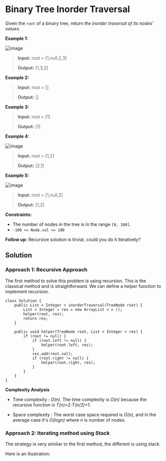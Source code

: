 # Binary Tree Inorder Traversal

Given the ```root``` of a binary tree, return *the inorder traversal of its nodes' values*.

**Example 1:**

![image](https://user-images.githubusercontent.com/19383145/124207065-a90a7200-dab2-11eb-9701-d0184f6c0bb4.png)
> **Input:** root = [1,null,2,3]
> 
> **Output:** [1,3,2]

**Example 2:**
> **Input:** root = []
> 
> **Output:** []

**Example 3:**
> **Input:** root = [1]
> 
> **Output:** [1]

**Example 4:**

![image](https://user-images.githubusercontent.com/19383145/124207181-f25ac180-dab2-11eb-8dd2-14a577e6ea3e.png)
> **Input:** root = [1,2]
> 
> **Output:** [2,1]

**Example 5:**

![image](https://user-images.githubusercontent.com/19383145/124207271-22a26000-dab3-11eb-9307-625c7235a2cf.png)
> **Input:** root = [1,null,2]
> 
> **Output:** [1,2]

**Constraints:**
- The number of nodes in the tree is in the range ```[0, 100]```.
- ```-100 <= Node.val <= 100```

**Follow up:** Recursive solution is trivial, could you do it iteratively?

## Solution

### Approach 1: Recursive Approach

The first method to solve this problem is using recursion. This is the classical method and is straightforward. We can define a helper function to implement recursion.

```
class Solution {
    public List < Integer > inorderTraversal(TreeNode root) {
        List < Integer > res = new ArrayList < > ();
        helper(root, res);
        return res;
    }

    public void helper(TreeNode root, List < Integer > res) {
        if (root != null) {
            if (root.left != null) {
                helper(root.left, res);
            }
            res.add(root.val);
            if (root.right != null) {
                helper(root.right, res);
            }
        }
    }
}
```

**Complexity Analysis**

- Time complexity : *O(n)*. The time complexity is *O(n)* because the recursive function is *T(n)=2⋅T(n/2)+1*.

- Space complexity : The worst case space required is *O(n)*, and in the average case it's *O(logn)* where *n* is number of nodes.

### Approach 2: Iterating method using Stack

The strategy is very similiar to the first method, the different is using stack.

Here is an illustration:

